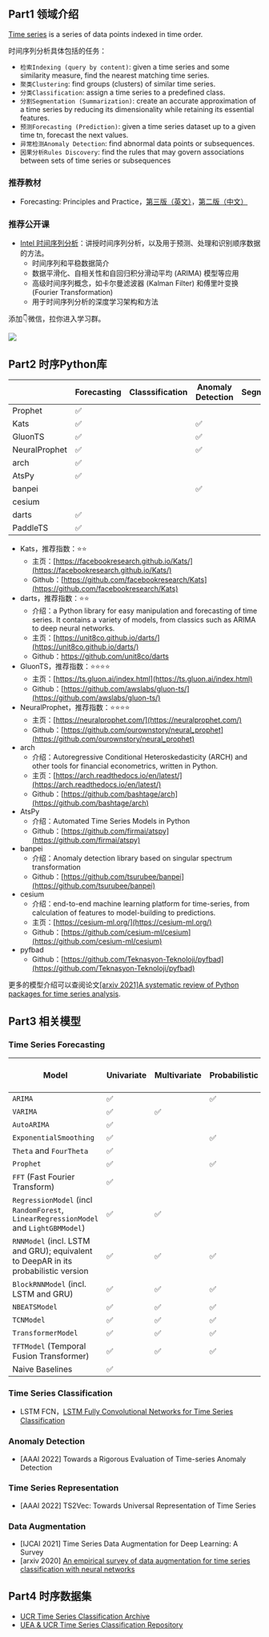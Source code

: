 <!-- 时间序列 -->
<!-- 本文整理了时间序列的知识点 -->
<!-- 2022-01-08 -->
<!-- <a target="_blank" href="https://www.zhihu.com/people/ashui233/">阿水</a>, <a target="_blank" href="https://www.zhihu.com/people/wang-he-13-93">鱼遇雨欲语与余</a>-->
<!--  -->


## Part1 领域介绍

[Time series](https://en.wikipedia.org/wiki/Time_series) is a series of data points indexed in time order. 

时间序列分析具体包括的任务：
- `检索Indexing (query by content)`: given a time series and some similarity measure, find the nearest matching time series. 
- `聚类Clustering`: find groups (clusters) of similar time series. 
- `分类Classification`: assign a time series to a predefined class. 
- `分割Segmentation (Summarization)`: create an accurate approximation of a time series by reducing its dimensionality while retaining its essential features.
- `预测Forecasting (Prediction)`: given a time series dataset up to a given time tn, forecast the next values. 
- `异常检测Anomaly Detection`: find abnormal data points or subsequences. 
- `因果分析Rules Discovery`: find the rules that may govern associations between sets of time series or subsequences

### 推荐教材

- Forecasting: Principles and Practice，[第三版（英文）](https://otexts.com/fpp3/)，[第二版（中文）](https://otexts.com/fppcn/)

### 推荐公开课

- [Intel 时间序列分析](https://www.intel.cn/content/www/cn/zh/developer/learn/course-time-series-analysis.html)：讲授时间序列分析，以及用于预测、处理和识别顺序数据的方法。
    - 时间序列和平稳数据简介
    - 数据平滑化、自相关性和自回归积分滑动平均 (ARIMA) 模型等应用
    - 高级时间序列概念，如卡尔曼滤波器 (Kalman Filter) 和傅里叶变换 (Fourier Transformation)
    - 用于时间序列分析的深度学习架构和方法


添加👇微信，拉你进入学习群。

![](https://cdn.coggle.club/coggle666_qrcode.png)


## Part2 时序Python库

|               | Forecasting | Classsification | Anomaly Detection | Segmentation | TSFeature |
| ------------- | ----------- | --------------- | ----------------- | ------------ | --------- |
| Prophet       | ✅           |                 |                   |              |           |
| Kats          | ✅           |                 | ✅                 |              | ✅         |
| GluonTS       | ✅           |                 | ✅                 |              | ✅         |
| NeuralProphet | ✅           |                 | ✅                 |              | ✅         |
| arch          | ✅           |                 |                   |              |           |
| AtsPy         | ✅           |                 |                   |              |           |
| banpei        |             |                 | ✅                 |              |           |
| cesium        |             |                 |                   |              | ✅         |
| darts         | ✅           |                 |                   |              |           |
| PaddleTS      | ✅          |                 |                   |              | ✅          |

- Kats，推荐指数：⭐⭐
    - 主页：[https://facebookresearch.github.io/Kats/](https://facebookresearch.github.io/Kats/)
    - Github：[https://github.com/facebookresearch/Kats](https://github.com/facebookresearch/Kats)
- darts，推荐指数：⭐⭐
    - 介绍：a Python library for easy manipulation and forecasting of time series. It contains a variety of models, from classics such as ARIMA to deep neural networks.
    - 主页：[https://unit8co.github.io/darts/](https://unit8co.github.io/darts/)
    - Github：https://github.com/unit8co/darts
- GluonTS，推荐指数：⭐⭐⭐⭐
    - 主页：[https://ts.gluon.ai/index.html](https://ts.gluon.ai/index.html)
    - Github：[https://github.com/awslabs/gluon-ts/](https://github.com/awslabs/gluon-ts/)
- NeuralProphet，推荐指数：⭐⭐⭐⭐
    - 主页：[https://neuralprophet.com/](https://neuralprophet.com/)
    - Github：[https://github.com/ourownstory/neural_prophet](https://github.com/ourownstory/neural_prophet)
- arch
    - 介绍：Autoregressive Conditional Heteroskedasticity (ARCH) and other tools for financial econometrics, written in Python.
    - 主页：[https://arch.readthedocs.io/en/latest/](https://arch.readthedocs.io/en/latest/)
    - Github：[https://github.com/bashtage/arch](https://github.com/bashtage/arch)
- AtsPy
    - 介绍：Automated Time Series Models in Python
    - Github：[https://github.com/firmai/atspy](https://github.com/firmai/atspy)
- banpei
    - 介绍：Anomaly detection library based on singular spectrum transformation
    - Github：[https://github.com/tsurubee/banpei](https://github.com/tsurubee/banpei)
- cesium
    - 介绍：end-to-end machine learning platform for time-series, from calculation of features to model-building to predictions.
    - 主页：[https://cesium-ml.org/](https://cesium-ml.org/)
    - Github：[https://github.com/cesium-ml/cesium](https://github.com/cesium-ml/cesium)
- pyfbad
    - Github：[https://github.com/Teknasyon-Teknoloji/pyfbad](https://github.com/Teknasyon-Teknoloji/pyfbad)

更多的模型介绍可以查阅论文[[arxiv 2021]A systematic review of Python packages for time series analysis](https://arxiv.org/abs/2104.07406).


## Part3 相关模型

### Time Series Forecasting 

Model | Univariate | Multivariate | Probabilistic | Multiple-series training 
--- | --- | --- | --- | --- 
`ARIMA` | ✅ | | ✅ | 
`VARIMA` | ✅ | ✅ | | 
`AutoARIMA` | ✅ | | | 
`ExponentialSmoothing` | ✅ | | ✅ | 
`Theta` and `FourTheta` | ✅ | | | 
`Prophet` | ✅ | | ✅ | 
`FFT` (Fast Fourier Transform) | ✅ | | | 
`RegressionModel` (incl `RandomForest`, `LinearRegressionModel` and `LightGBMModel`) | ✅ | ✅ | | ✅ 
`RNNModel` (incl. LSTM and GRU); equivalent to DeepAR in its probabilistic version | ✅ | ✅ | ✅ | ✅ 
`BlockRNNModel` (incl. LSTM and GRU) | ✅ | ✅ | ✅ | ✅ 
`NBEATSModel` | ✅ | ✅ | ✅ | ✅ 
`TCNModel` | ✅ | ✅ | ✅ | ✅ 
`TransformerModel` | ✅ | ✅ | ✅ | ✅ 
`TFTModel` (Temporal Fusion Transformer) | ✅ | ✅ | ✅ | ✅ 
Naive Baselines | ✅ | | | 

### Time Series Classification

- LSTM FCN，[LSTM Fully Convolutional Networks for Time Series Classification](https://arxiv.org/pdf/1709.05206v1.pdf)

### Anomaly Detection

- [AAAI 2022] Towards a Rigorous Evaluation of Time-series Anomaly Detection

### Time Series Representation

- [AAAI 2022] TS2Vec: Towards Universal Representation of Time Series

### Data Augmentation

- [IJCAI 2021] Time Series Data Augmentation for Deep Learning: A Survey
- [arxiv 2020] [An empirical survey of data augmentation for time series classification with neural networks](https://arxiv.org/pdf/2007.15951.pdf)

## Part4 时序数据集

- [UCR Time Series Classification Archive](https://www.cs.ucr.edu/~eamonn/time_series_data_2018/)
- [UEA & UCR Time Series Classification Repository](http://www.timeseriesclassification.com/index.php)
